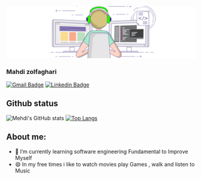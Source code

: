 ![Header](https://raw.githubusercontent.com/leorrose/leorrose/master/readme_header.gif "Header")
### Mahdi zolfaghari
[![Gmail Badge](https://img.shields.io/badge/-mahdizolfaghari3181@gmail.com-c14438?style=flat&logo=Gmail&logoColor=white&link=mahdizolfaghari3181@gmail.com)](mailto:mahdizolfaghari3181@gmail.com)
[![Linkedin Badge](https://img.shields.io/badge/-mahdi%20zolfaghari-0072b1?style=flat&logo=Linkedin&logoColor=white&link=mahdi-zolfaghari)](https://https://www.linkedin.com/in/mahdi-zolfaghari-0937b3233/) 
</p> 
</p>

## Github status
![Mehdi's GitHub stats](https://github-readme-stats.vercel.app/api?username=mahdizo3181&show_icons=true&theme=github_dark&hide_border=true&bg_color=121212)
[![Top Langs](https://github-readme-stats.vercel.app/api/top-langs/?username=mahdizo3181&layout=compact)](https://github.com/anuraghazra/github-readme-stats)

## About me:

- 🌱 I’m currently learning software engineering Fundamental to Improve Myself
- 😄 In my free times i like to watch movies play Games , walk and listen to Music 



